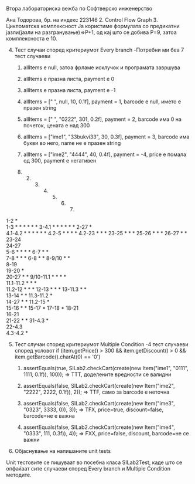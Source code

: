 Втора лабораториска вежба по Софтверско инженерство

Ана Тодорова, бр. на индекс 223146
2. Control Flow Graph
3. Цикломатска комплексност
Ја користиме формулата со предикатни јазли(јазли на разгранување)=>P+1, од кај што се добива P=9, затоа комплексноста е 10.
 
4. Тест случаи според критериумот Every branch
-Потребни ми беа 7 тест случаеви 
	1. allItems е null, затоа фрламе исклучок и програмата завршува
	2. allItems e празна листа, payment e 0
	3. allItems e празна листа, payment e -1
	4. allItems = [" ", null, 10, 0.1f], payment = 1, barcode e null, името е празен string
	5. allItems = [" ", "0222", 301, 0.2f], payment = 2, barcode има 0 на почеток, цената е над 300
	6. allItems = ["ime1", "33bukvi33", 30, 0.3f], payment = 3, barcode има букви во него, name не е празен string
	7. allItems = ["ime2", "4444", 40, 0.4f], payment = -4, price е помала од 300, payment e негативен

	1.	2.	3.	4.	5.	6.	7.
1-2	*						
1-3		*	*	*	*	*	*
3-4.1		*	*	*	*	*	*
2-27	*						
4.1-4.2		*	*	*	*	*	*
4.2-5				*	*	*	*
4.2-23			*		*		*
23-25			*		*		*
25-26			*		*		*
26-27			*				*
23-24							
24-27							
5-6				*	*	*	*
6-7				*	*		
7-8				*	*		*
6-8						*	*
8-9/10					*	*	
8-19							
19-20				*			
20-27				*			*
9/10-11.1			*	*	*	*	
11.1-11.2				*	*	*	
11.2-12					*	*	*
12-13					*	*	*
13-11.3					*	*	
13-14						*	*
11.3-11.2				*			
14-27						*	*
11.2-15					*		
15-16					*		*
15-17							*
17-18							*
18-21							
16-21							
21-22					*		*
31-4.3					*		
22-4.3							
4.3-4.2					*		

5. Тест случаи според критериумот Multiple Condition
-4 тест случаеви според условот if (item.getPrice() > 300 && item.getDiscount() > 0 && item.getBarcode().charAt(0)
== '0')
	1. assertEquals(true, SILab2.checkCart(create(new Item("ime1", "0111", 1111, 0.1f)), 100)); => TTT, доделените вредности се валидни
	2. assertEquals(false, SILab2.checkCart(create(new Item("ime2", "2222", 2222, 0.1f)), 2)); => TTF, само за barcode е неточна

	3. assertEquals(false, SILab2.checkCart(create(new Item("ime3", "0323", 3333, 0)), 3)); => TFX, price=true, discount=false, barcode=не е важна

	4. assertEquals(false, SILab2.checkCart(create(new Item("ime4", "0333", 111, 0.3f)), 4)); => FXX, price=false, discount, barcode=не се важни

6. Објаснување на напишаните unit tests

Unit тестовите се пишуваат во посебна класа SILab2Test, каде што се опфаќаат сите случаеви според Every branch и Multiple Condition методите.
